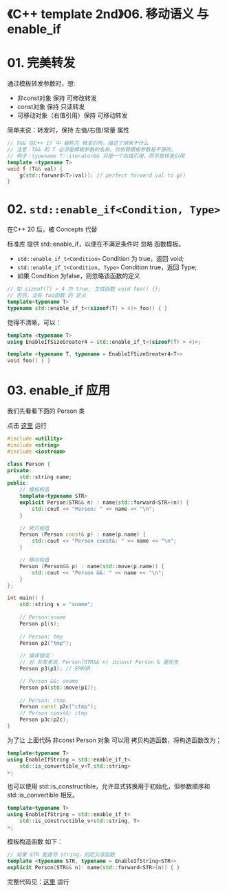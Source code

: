 # 《C++ template 2nd》06. 移动语义 与 enable_if

# 01. 完美转发

通过模板转发参数时，想:

+ 非const对象 保持 可修改转发
+ const对象 保持 只读转发
+ 可移动对象（右值引用）保持 可移动转发

简单来说：转发时，保持 左值/右值/常量 属性

``` cpp
// T&& 在C++ 17 中 被称为 转发引用，描述了用来干什么
// 注意：T&& 的 T 必须是模板参数的名称。仅依赖模板参数是不够的。
// 例子：typename T::iterator&& 只是一个右值引用，而不是转发引用
template <typename T>
void f (T&& val) {
    g(std::forward<T>(val)); // perfect forward val to g()
}
```

# 02. `std::enable_if<Condition, Type>`

在C++ 20 后，被 Concepts 代替

标准库 提供 std::enable_if，以便在不满足条件时 忽略 函数模板。

+ `std::enable_if_t<Condition>` Condition 为 true，返回 void;
+ `std::enable_if_t<Condition, Type>` Condition true，返回 Type;
+ 如果 Condition 为false，则忽略该函数的定义

``` cpp
// 如 sizeof(T) > 4 为 true, 生成函数 void foo() {};
// 否则，没有 foo函数 的 定义
template<typename T>
typename std::enable_if_t<(sizeof(T) > 4)> foo() { }
```

觉得不清晰，可以：

``` cpp
template <typename T>
using EnableIfSizeGreater4 = std::enable_if_t<(sizeof(T) > 4)>;

template <typename T, typename = EnableIfSizeGreater4<T>>
void foo() { }
```

# 03. enable_if 应用

我们先看看下面的 Person 类

点击 [这里](https://godbolt.org/z/Mo816s77n) 运行

``` cpp
#include <utility>
#include <string>
#include <iostream>

class Person {
private:
    std::string name;
public:
    // 模板构造
    template<typename STR>
    explicit Person(STR&& n) : name(std::forward<STR>(n)) {
        std::cout << "Person: " << name << "\n";
    }
    
    // 拷贝构造
    Person (Person const& p) : name(p.name) {
        std::cout << "Person const&: " << name << "\n";
    }

    // 移动构造
    Person (Person&& p) : name(std::move(p.name)) {
        std::cout << "Person &&: " << name << "\n";
    }
};

int main() {
    std::string s = "sname";
    
    // Person:sname
    Person p1(s); 
    
    // Person: tmp
    Person p2("tmp"); 
    
    // 编译错误：
    // 对 非常来说，Person(STR&& n) 比const Person & 更优先
    Person p3(p1); // ERROR

    // Person &&: sname
    Person p4(std::move(p1));
    
    // Person: ctmp
    Person const p2c("ctmp"); 
    // Person cpnst&: ctmp
    Person p3c(p2c);
}
```

为了让 上面代码 非const Person 对象 可以用 拷贝构造函数，将构造函数改为；

``` cpp
template<typename T>
using EnableIfString = std::enable_if_t<
    std::is_convertible_v<T,std::string>
>;
```

也可以使用 std::is_constructible，允许显式转换用于初始化，但参数顺序和 std::is_convertible 相反。

``` cpp
template<typename T>
using EnableIfString = std::enable_if_t<
    std::is_constructible_v<std::string, T>
>;
```

模板构造函数 如下：

``` cpp
// 如果 STR 能推导 string，则定义该函数
template <typename STR, typename = EnableIfString<STR>>
explicit Person(STR&& n): name(std::forward<STR>(n)) { }
```

完整代码见：[这里](https://godbolt.org/z/sjMr531xP) 运行